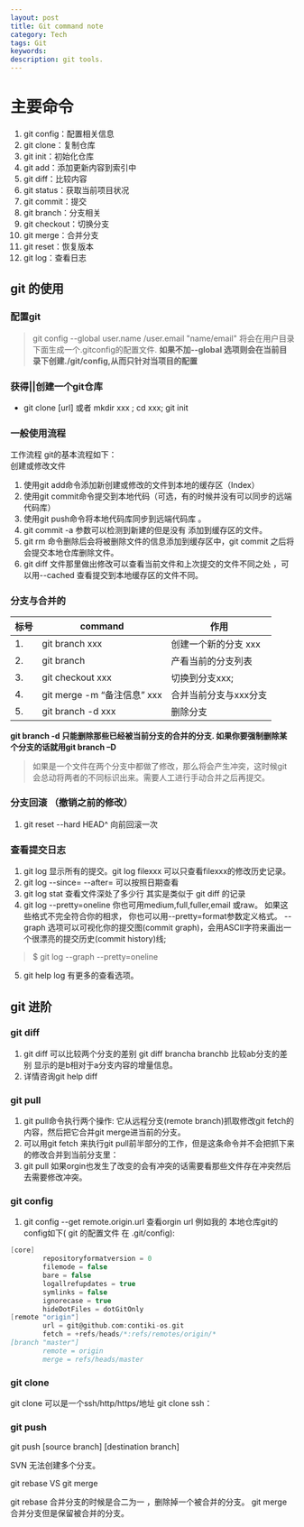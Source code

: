 ```yaml
---
layout: post
title: Git command note
category: Tech
tags: Git
keywords: 
description: git tools.
---
```


# 主要命令   
1. git config：配置相关信息
2. git clone：复制仓库
3. git init：初始化仓库
4. git add：添加更新内容到索引中
5. git diff：比较内容
7. git status：获取当前项目状况
8. git commit：提交
9. git branch：分支相关
10. git checkout：切换分支
11. git merge：合并分支
12. git reset：恢复版本
13. git log：查看日志

## git 的使用

### 配置git  
>git config --global user.name /user.email "name/email"
 将会在用户目录下面生成一个.gitconfig的配置文件.  **如果不加--global 选项则会在当前目录下创建./git/config,从而只针对当项目的配置**

### 获得||创建一个git仓库

* git clone [url]  或者  mkdir xxx ;  cd xxx; git init

### 一般使用流程

工作流程
git的基本流程如下：   
创建或修改文件    
1. 使用git add命令添加新创建或修改的文件到本地的缓存区（Index）       
2. 使用git commit命令提交到本地代码（可选，有的时候并没有可以同步的远端代码库）
3. 使用git push命令将本地代码库同步到远端代码库 。     
4. git commit -a 参数可以检测到新建的但是没有 添加到缓存区的文件。    
5. git rm 命令删除后会将被删除文件的信息添加到缓存区中，git commit 之后将会提交本地仓库删除文件。       
6. git diff 文件那里做出修改可以查看当前文件和上次提交的文件不同之处 ，可以用--cached 查看提交到本地缓存区的文件不同。      

### 分支与合并的

|标号|command|作用|
|-------|--------|------|
|1. |git branch xxx   |            创建一个新的分支 xxx|
|2.| git branch      |             产看当前的分支列表|
|3.| git checkout xxx |切换到分支xxx;|
|4. |git merge -m “备注信息”  xxx |合并当前分支与xxx分支|
|5. |git branch -d xxx|删除分支|

**git branch -d 只能删除那些已经被当前分支的合并的分支. 如果你要强制删除某个分支的话就用git branch –D**

> 如果是一个文件在两个分支中都做了修改，那么将会产生冲突，这时候git会总动将两者的不同标识出来。需要人工进行手动合并之后再提交。

### 分支回滚 （撤销之前的修改）
1. git reset --hard HEAD^ 向前回滚一次 

### 查看提交日志 
1. git log 显示所有的提交。git log filexxx 可以只查看filexxx的修改历史记录。
2. git log --since=<date> --after=<date> 可以按照日期查看
3. git log stat 查看文件深处了多少行 其实是类似于 git diff 的记录
4. git log --pretty=oneline 你也可用medium,full,fuller,email 或raw。 如果这些格式不完全符合你的相求， 你也可以用--pretty=format参数定义格式。
--graph 选项可以可视化你的提交图(commit graph)，会用ASCII字符来画出一个很漂亮的提交历史(commit history)线;

> $ git log --graph --pretty=oneline
5. git help log 有更多的查看选项。

## git 进阶  

### git diff 
1. git diff 可以比较两个分支的差别 git diff brancha branchb 比较ab分支的差别 显示的是b相对于a分支内容的增量信息。
2. 详情咨询git help diff

### git pull 
1. git pull命令执行两个操作: 它从远程分支(remote branch)抓取修改git fetch的内容，然后把它合并git merge进当前的分支。
2. 可以用git fetch 来执行git pull前半部分的工作，但是这条命令并不会把抓下来的修改合并到当前分支里：
3. git pull 如果orgin也发生了改变的会有冲突的话需要看那些文件存在冲突然后去需要修改冲突。

### git config 
1. git config --get remote.origin.url 查看orgin url
例如我的 本地仓库git的config如下( git 的配置文件 在 .git/config):   

```C 
[core]
        repositoryformatversion = 0
        filemode = false
        bare = false
        logallrefupdates = true
        symlinks = false
        ignorecase = true
        hideDotFiles = dotGitOnly
[remote "origin"]
        url = git@github.com:contiki-os.git
        fetch = +refs/heads/*:refs/remotes/origin/*
[branch "master"]
        remote = origin
        merge = refs/heads/master
```


### git clone
git clone 可以是一个ssh/http/https/地址  git clone ssh：

### git push
git push \[source branch\] \[destination branch\]

SVN 无法创建多个分支。

git rebase VS git merge

git rebase 合并分支的时候是合二为一 ，删除掉一个被合并的分支。
git merge   合并分支但是保留被合并的分支。 
